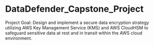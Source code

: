 # DataDefender_Capstone_Project
Project Goal:
 Design and implement a secure data encryption strategy utilizing AWS Key Management Service (KMS) and AWS CloudHSM to safeguard sensitive data at rest and in transit within the AWS cloud environment. 
